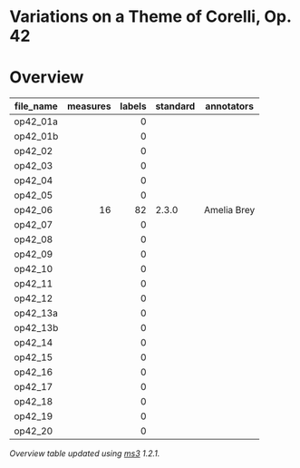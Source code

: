 # Variations on a Theme of Corelli, Op. 42

# Overview
|file_name|measures|labels|standard|annotators |
|---------|-------:|-----:|--------|-----------|
|op42_01a |        |     0|        |           |
|op42_01b |        |     0|        |           |
|op42_02  |        |     0|        |           |
|op42_03  |        |     0|        |           |
|op42_04  |        |     0|        |           |
|op42_05  |        |     0|        |           |
|op42_06  |      16|    82|2.3.0   |Amelia Brey|
|op42_07  |        |     0|        |           |
|op42_08  |        |     0|        |           |
|op42_09  |        |     0|        |           |
|op42_10  |        |     0|        |           |
|op42_11  |        |     0|        |           |
|op42_12  |        |     0|        |           |
|op42_13a |        |     0|        |           |
|op42_13b |        |     0|        |           |
|op42_14  |        |     0|        |           |
|op42_15  |        |     0|        |           |
|op42_16  |        |     0|        |           |
|op42_17  |        |     0|        |           |
|op42_18  |        |     0|        |           |
|op42_19  |        |     0|        |           |
|op42_20  |        |     0|        |           |


*Overview table updated using [ms3](https://johentsch.github.io/ms3/) 1.2.1.*
